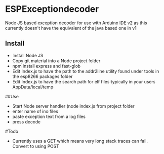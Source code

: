 # ESPExceptiondecoder
Node JS based exception decoder for use with Arduino IDE v2 as this currently doesn't have the equivalent of the java based one in v1

## Install
- Install Node JS
- Copy git material into a Node project folder
- npm install express and fast-glob
- Edit Index.js to have the path to the addr2line utility found under tools in the esp8266 packages folder
- Edit Index.js to have the search path for elf files typically in your users AppData/local/temp

##Use
- Start Node server handler (node index.js from project folder
- enter name of ino files
- paste exception text from a log files
- press decode

#Todo
- Currently uses a GET which means very long stack traces can fail. Convert to using POST






